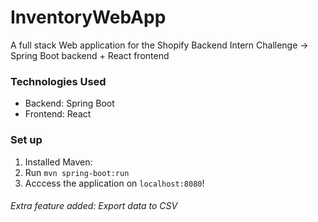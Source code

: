 # InventoryWebApp
A full stack Web application for the Shopify Backend Intern Challenge -> Spring Boot backend + React frontend

### Technologies Used
- Backend: Spring Boot
- Frontend: React

### Set up
1. Installed Maven:
2. Run `mvn spring-boot:run`
3. Acccess the application on `localhost:8080`!


###### Extra feature added: Export data to CSV
